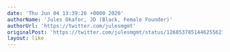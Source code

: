 ```yaml
---
date: 'Thu Jun 04 13:39:26 +0000 2020'
authorName: 'Jules Okafor, JD (Black, Female Founder)'
authorUrl: 'https://twitter.com/julesmgmt'
originalPost: 'https://twitter.com/julesmgmt/status/1268537851446255621'
layout: like
---
```

